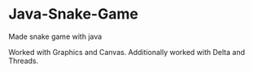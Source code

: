 # Java-Snake-Game
Made snake game with java

Worked with Graphics and Canvas.
Additionally worked with Delta and Threads.
